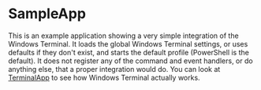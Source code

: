 # SampleApp

This is an example application showing a very simple integration of the Windows Terminal. It loads the global Windows Terminal settings, or uses defaults if they don't exist, and starts the default profile (PowerShell is the default). It does not register any of the command and event handlers, or do anything else, that a proper integration would do. You can look at [TerminalApp](https://github.com/microsoft/terminal/tree/main/src/cascadia/TerminalApp) to see how Windows Terminal actually works.